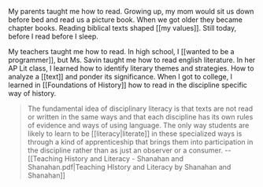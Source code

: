 My parents taught me how to read. Growing up, my mom would sit us down before bed and read us a picture book. When we got older they became chapter books. Reading biblical texts shaped [[my values]]. Still today, before I read before I sleep.

My teachers taught me how to read. In high school, I [[wanted to be a programmer]], but Ms. Savin taught me how to read english literature. In her AP Lit class, I learned how to identify literary themes and strategies. How to analyze a [[text]] and ponder its significance. When I got to college, I learned in [[Foundations of History]] how to read in the discipline specific way of history.

> The fundamental idea of disciplinary literacy is that texts are not read or written in the same ways and that each discipline has its own rules of evidence and ways of using language. The only way students are likely to learn to be [[literacy|literate]] in these specialized ways is through a kind of apprenticeship that brings them into participation in the discipline rather than as just an observer or a consumer.
> -- [[Teaching History and Literacy - Shanahan and Shanahan.pdf|Teaching HIstory and Literacy by Shanahan and Shanahan]]

